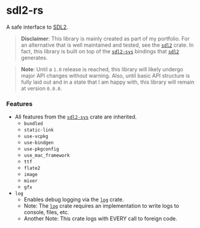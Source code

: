 [SDL2]: https://github.com/libsdl-org/SDL/tree/SDL2
[sdl2]: https://github.com/Rust-SDL2/rust-sdl2
[sdl2-sys]: https://github.com/Rust-SDL2/rust-sdl2/tree/master/sdl2-sys
[log]: https://github.com/rust-lang/log

# sdl2-rs
A safe interface to [SDL2][SDL2].

> **Disclaimer**: This library is mainly created as part of my portfolio. For an alternative
> that is well maintained and tested, see the [`sdl2`][sdl2] crate. 
> In fact, this library is built on top of the [`sdl2-sys`][sdl2-sys] bindings that
> [`sdl2`][sdl2] generates.

> **Note**: Until a `1.0` release is reached, this library will likely undergo major API changes
> without warning. Also, until basic API structure is fully laid out and in a state that I
> am happy with, this library will remain at version `0.0.0`.

### Features 
- All features from the [`sdl2-sys`][sdl2-sys] crate are inherited.
  - `bundled`
  - `static-link`
  - `use-vcpkg`
  - `use-bindgen`
  - `use-pkgconfig`
  - `use_mac_framework`
  - `ttf`
  - `flate2`
  - `image`
  - `mixer`
  - `gfx`
- `log`
  - Enables debug logging via the [`log`][log] crate.
  - Note: The [`log`][log] crate requires an implementation
    to write logs to console, files, etc.
  - Another Note: This crate logs with EVERY call to foreign code.